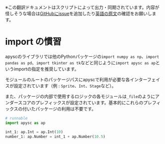 <span class="inconspicuous-txt">※この翻訳ドキュメントはスクリプトによって出力・同期されています。内容が怪しそうな場合は<a href="https://github.com/simon-ritchie/apysc/issues" target="_blank">GitHubにissue</a>を追加したり[英語の原文](import_conventions.md)の確認をお願いします。</span>

# import の慣習

apyscのライブラリでは他のPythonパッケージの`import numpy as np`、`import pandas as pd`、`import tkinter as tk`などと同じように`import apysc as ap`というimportの指定を推奨しています。

モジュールのルートのパッケージパスにapyscで利用が必要な各インターフェイスが設定されています（例 : `Sprite`、`Int`、`Stage`など）。

また、パッケージの内部で使用するロジックの各モジュールは`_file`のようにアンダースコアのプレフィックスが設定されています。基本的にこれらのプレフィックスの付いたパッケージの利用は不要です。

```py
# runnable
import apysc as ap

int_1: ap.Int = ap.Int(10)
number_1: ap.Number = int_1 + ap.Number(10.5)
```